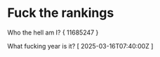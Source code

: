 # Fuck the rankings

Who the hell am I?
{ 11685247 }

What fucking year is it?
[ 2025-03-16T07:40:00Z ]
